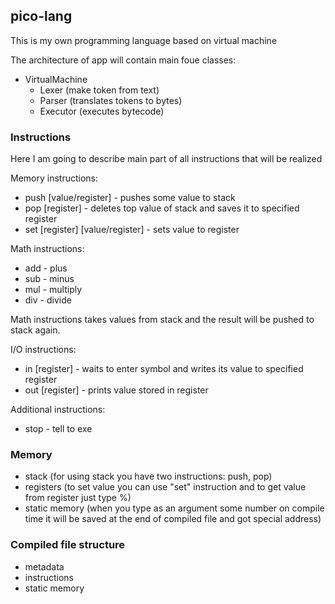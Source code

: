 ## pico-lang

This is my own programming language based on virtual machine

The architecture of app will contain main foue classes:

* VirtualMachine
   * Lexer (make token from text)
   * Parser (translates tokens to bytes)
   * Executor (executes bytecode)

### Instructions

Here I am going to describe main part of all instructions that will be realized

Memory instructions:

* push [value/register] - pushes some value to stack
* pop [register] - deletes top value of stack and saves it to specified register 
* set [register] [value/register] - sets value to register

Math instructions:

* add - plus
* sub - minus
* mul - multiply
* div - divide

Math instructions takes values from stack and the result will be pushed to stack again.

I/O instructions:

* in [register] - waits to enter symbol and writes its value to specified register
* out [register] - prints value stored in register

Additional instructions:

* stop - tell to exe

### Memory

* stack (for using stack you have two instructions: push, pop)
* registers (to set value you can use "set" instruction and to get value from register just type %<register name>)
* static memory (when you type as an argument some number on compile time it will be saved at the end of compiled file and got special address)

### Compiled file structure

* metadata
* instructions
* static memory
